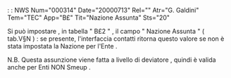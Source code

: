  :  : NWS Num="000314" Date="20000713" Rel="" Atr="G. Galdini" Tem="TEC" App="B£" Tit="Nazione Assunta" Sts="20"

Si può impostare , in tabella " B£2 " , il campo  " Nazione Assunta "  ( tab.V§N )  :  se presente, l'interfaccia contatti ritorna questo valore se non è stata impostata la Nazione per l'Ente .

N.B.
Questa assunzione viene fatta a livello di deviatore , quindi è valida anche per Enti NON Smeup .



